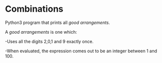 # Combinations

Python3 program that prints all *good arrangements*.

A *good arrangements* is one which:

  -Uses all the digits 2,0,1 and 9 exactly once.
  
  -When evaluated, the expression comes out to be an integer between 1 and 100.
